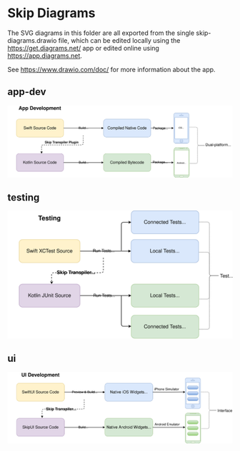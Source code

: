 Skip Diagrams
===

The SVG diagrams in this folder are all exported from the single
skip-diagrams.drawio file, which can be
edited locally using the https://get.diagrams.net/ app
or edited online using https://app.diagrams.net.

See https://www.drawio.com/doc/ for more information about the app.

## app-dev

![app](skip-diagrams-app.svg)

## testing

![testing](skip-diagrams-testing.svg)

## ui

![ui](skip-diagrams-ui.svg)
